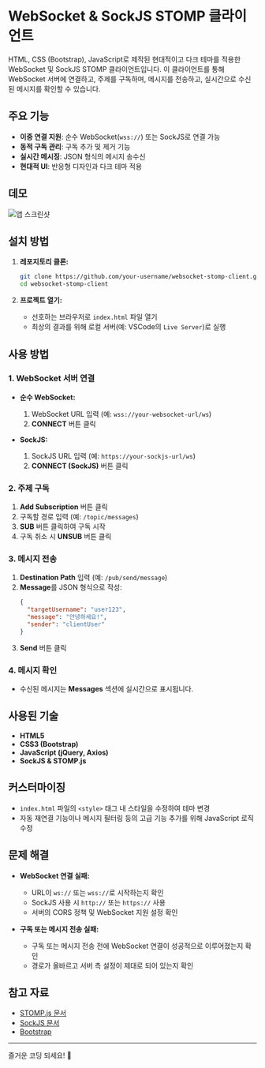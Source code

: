 # WebSocket & SockJS STOMP 클라이언트

HTML, CSS (Bootstrap), JavaScript로 제작된 현대적이고 다크 테마를 적용한 WebSocket 및 SockJS STOMP 클라이언트입니다. 이 클라이언트를 통해 WebSocket 서버에 연결하고, 주제를 구독하며, 메시지를 전송하고, 실시간으로 수신된 메시지를 확인할 수 있습니다.

## 주요 기능

- **이중 연결 지원**: 순수 WebSocket(`wss://`) 또는 SockJS로 연결 가능
- **동적 구독 관리**: 구독 추가 및 제거 기능
- **실시간 메시징**: JSON 형식의 메시지 송수신
- **현대적 UI**: 반응형 디자인과 다크 테마 적용

## 데모

![앱 스크린샷](screenshot.png)

## 설치 방법

1. **레포지토리 클론:**
   ```bash
   git clone https://github.com/your-username/websocket-stomp-client.git
   cd websocket-stomp-client
   ```

2. **프로젝트 열기:**
   - 선호하는 브라우저로 `index.html` 파일 열기
   - 최상의 결과를 위해 로컬 서버(예: VSCode의 `Live Server`)로 실행

## 사용 방법

### 1. WebSocket 서버 연결

- **순수 WebSocket:**
  1. WebSocket URL 입력 (예: `wss://your-websocket-url/ws`)
  2. **CONNECT** 버튼 클릭

- **SockJS:**
  1. SockJS URL 입력 (예: `https://your-sockjs-url/ws`)
  2. **CONNECT (SockJS)** 버튼 클릭

### 2. 주제 구독

1. **Add Subscription** 버튼 클릭
2. 구독할 경로 입력 (예: `/topic/messages`)
3. **SUB** 버튼 클릭하여 구독 시작
4. 구독 취소 시 **UNSUB** 버튼 클릭

### 3. 메시지 전송

1. **Destination Path** 입력 (예: `/pub/send/message`)
2. **Message**를 JSON 형식으로 작성:
   ```json
   {
     "targetUsername": "user123",
     "message": "안녕하세요!",
     "sender": "clientUser"
   }
   ```
3. **Send** 버튼 클릭

### 4. 메시지 확인

- 수신된 메시지는 **Messages** 섹션에 실시간으로 표시됩니다.

## 사용된 기술

- **HTML5**
- **CSS3 (Bootstrap)**
- **JavaScript (jQuery, Axios)**
- **SockJS & STOMP.js**

## 커스터마이징

- `index.html` 파일의 `<style>` 태그 내 스타일을 수정하여 테마 변경
- 자동 재연결 기능이나 메시지 필터링 등의 고급 기능 추가를 위해 JavaScript 로직 수정

## 문제 해결

- **WebSocket 연결 실패:**
  - URL이 `ws://` 또는 `wss://`로 시작하는지 확인
  - SockJS 사용 시 `http://` 또는 `https://` 사용
  - 서버의 CORS 정책 및 WebSocket 지원 설정 확인

- **구독 또는 메시지 전송 실패:**
  - 구독 또는 메시지 전송 전에 WebSocket 연결이 성공적으로 이루어졌는지 확인
  - 경로가 올바르고 서버 측 설정이 제대로 되어 있는지 확인

## 참고 자료

- [STOMP.js 문서](https://stomp-js.github.io/)
- [SockJS 문서](https://github.com/sockjs/sockjs-client)
- [Bootstrap](https://getbootstrap.com/)

---

즐거운 코딩 되세요! 🚀

